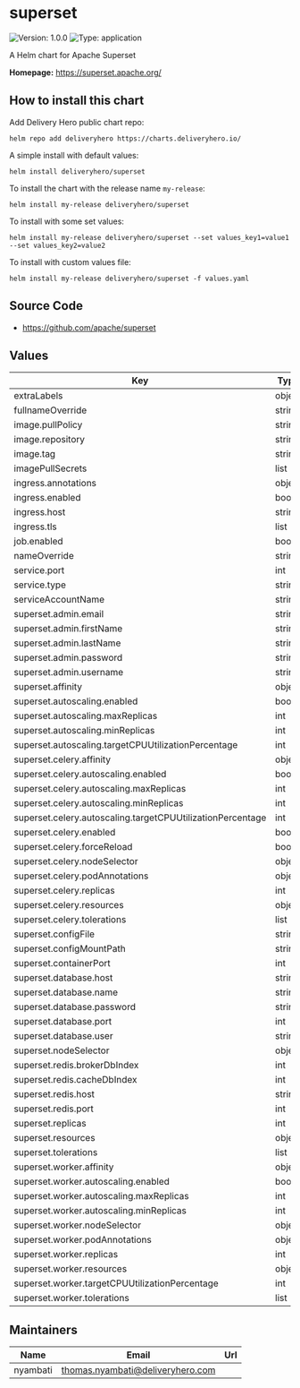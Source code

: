 # superset

![Version: 1.0.0](https://img.shields.io/badge/Version-1.0.0-informational?style=flat-square) ![Type: application](https://img.shields.io/badge/Type-application-informational?style=flat-square)

A Helm chart for Apache Superset

**Homepage:** <https://superset.apache.org/>

## How to install this chart

Add Delivery Hero public chart repo:

```console
helm repo add deliveryhero https://charts.deliveryhero.io/
```

A simple install with default values:

```console
helm install deliveryhero/superset
```

To install the chart with the release name `my-release`:

```console
helm install my-release deliveryhero/superset
```

To install with some set values:

```console
helm install my-release deliveryhero/superset --set values_key1=value1 --set values_key2=value2
```

To install with custom values file:

```console
helm install my-release deliveryhero/superset -f values.yaml
```

## Source Code

* <https://github.com/apache/superset>

## Values

| Key | Type | Default | Description |
|-----|------|---------|-------------|
| extraLabels | object | `{}` |  |
| fullnameOverride | string | `""` |  |
| image.pullPolicy | string | `"IfNotPresent"` |  |
| image.repository | string | `"apache/superset"` |  |
| image.tag | string | `"latest"` |  |
| imagePullSecrets | list | `[]` |  |
| ingress.annotations | object | `{}` |  |
| ingress.enabled | bool | `false` |  |
| ingress.host | string | `nil` |  |
| ingress.tls | list | `[]` |  |
| job.enabled | bool | `false` |  |
| nameOverride | string | `""` |  |
| service.port | int | `80` |  |
| service.type | string | `"ClusterIP"` |  |
| serviceAccountName | string | `nil` |  |
| superset.admin.email | string | `"admin@superset.com"` |  |
| superset.admin.firstName | string | `"superset"` |  |
| superset.admin.lastName | string | `"admin"` |  |
| superset.admin.password | string | `"admin"` |  |
| superset.admin.username | string | `"admin"` |  |
| superset.affinity | object | `{}` |  |
| superset.autoscaling.enabled | bool | `false` |  |
| superset.autoscaling.maxReplicas | int | `10` |  |
| superset.autoscaling.minReplicas | int | `1` |  |
| superset.autoscaling.targetCPUUtilizationPercentage | int | `80` |  |
| superset.celery.affinity | object | `{}` |  |
| superset.celery.autoscaling.enabled | bool | `false` |  |
| superset.celery.autoscaling.maxReplicas | int | `10` |  |
| superset.celery.autoscaling.minReplicas | int | `1` |  |
| superset.celery.autoscaling.targetCPUUtilizationPercentage | int | `80` |  |
| superset.celery.enabled | bool | `false` |  |
| superset.celery.forceReload | bool | `false` |  |
| superset.celery.nodeSelector | object | `{}` |  |
| superset.celery.podAnnotations | object | `{}` |  |
| superset.celery.replicas | int | `1` |  |
| superset.celery.resources | object | `{}` |  |
| superset.celery.tolerations | list | `[]` |  |
| superset.configFile | string | `""` |  |
| superset.configMountPath | string | `"/app/pythonpath"` |  |
| superset.containerPort | int | `8088` |  |
| superset.database.host | string | `nil` |  |
| superset.database.name | string | `nil` |  |
| superset.database.password | string | `nil` |  |
| superset.database.port | int | `5432` |  |
| superset.database.user | string | `nil` |  |
| superset.nodeSelector | object | `{}` |  |
| superset.redis.brokerDbIndex | int | `1` |  |
| superset.redis.cacheDbIndex | int | `0` |  |
| superset.redis.host | string | `nil` |  |
| superset.redis.port | int | `6379` |  |
| superset.replicas | int | `1` |  |
| superset.resources | object | `{}` |  |
| superset.tolerations | list | `[]` |  |
| superset.worker.affinity | object | `{}` |  |
| superset.worker.autoscaling.enabled | bool | `false` |  |
| superset.worker.autoscaling.maxReplicas | int | `10` |  |
| superset.worker.autoscaling.minReplicas | int | `1` |  |
| superset.worker.nodeSelector | object | `{}` |  |
| superset.worker.podAnnotations | object | `{}` |  |
| superset.worker.replicas | int | `1` |  |
| superset.worker.resources | object | `{}` |  |
| superset.worker.targetCPUUtilizationPercentage | int | `80` |  |
| superset.worker.tolerations | list | `[]` |  |

## Maintainers

| Name | Email | Url |
| ---- | ------ | --- |
| nyambati | thomas.nyambati@deliveryhero.com |  |
